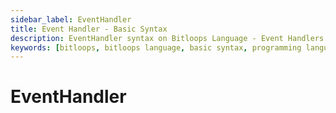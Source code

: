 ```yaml
---
sidebar_label: EventHandler
title: Event Handler - Basic Syntax 
description: EventHandler syntax on Bitloops Language - Event Handlers dictate the action that follows a specific event. 
keywords: [bitloops, bitloops language, basic syntax, programming language, variables, types, objects, data types, classes, interfaces, modules, functions, loops, services, event handler]
---
```


# EventHandler

